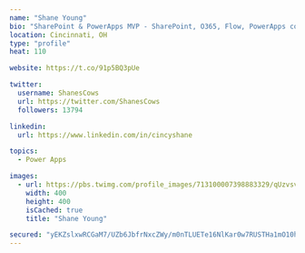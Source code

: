 ```yaml
---
name: "Shane Young"
bio: "SharePoint & PowerApps MVP - SharePoint, O365, Flow, PowerApps consulting? @PowerApps911 | Pure Snark? You found it."
location: Cincinnati, OH
type: "profile"
heat: 110

website: https://t.co/91p5BQ3pUe

twitter:
  username: ShanesCows
  url: https://twitter.com/ShanesCows
  followers: 13794

linkedin:
  url: https://www.linkedin.com/in/cincyshane

topics:
  - Power Apps

images:
  - url: https://pbs.twimg.com/profile_images/713100007398883329/qUzvsvQ3_400x400.jpg
    width: 400
    height: 400
    isCached: true
    title: "Shane Young"

secured: "yEKZslxwRCGaM7/UZb6JbfrNxcZWy/m0nTLUETe16NlKar0w7RUSTHa1mO10hLPGLIyApTwgVrSzRWUIdpYA4C7eWNkhKEYKz45pnr6PsFAAB7i0g7CQNki2uWzIxeO2SHOtiOhhD+W9Y2XR56Wr2iIxIJ5hoT2dSg3agpSbIYXtAZ1vw0PwC6u5Xc/OHZ5PHVZy7is32KaAlv6+zX/fnjpssDdH58rnp8oEhlvpRyngzXcAf77+wvOiN//2qsC9jEStN2LmQ2dVzSlMyG5wQFkObsmsgEf0/WV7jhhAhkPFEGWw/b+2yEWes+3iMQ6So0k+GxvUezsGojKH1p1aRZRgn52X9h0+NNIbS3mHhTPf7OqfTp3AJwrR1zRJNqY0GbDJQKwM3NRpRjRyMuSa2QWjOWpQPl3vR9JRc+0vlpg=;TTqPS2UVRX/c6W+f61Q2KA=="
---
```


